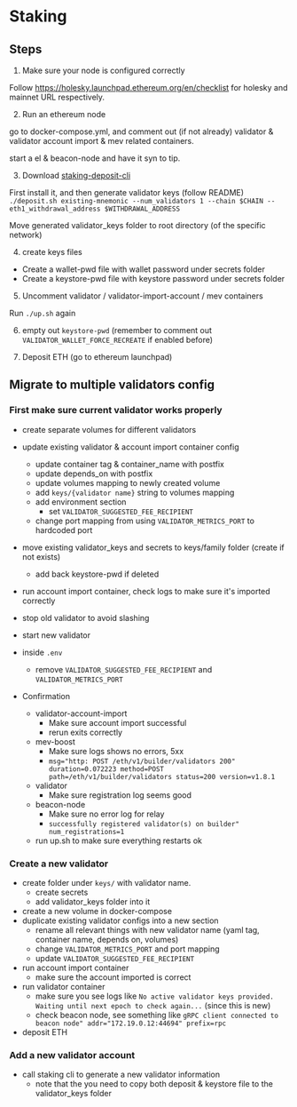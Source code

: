 # Staking

## Steps

1. Make sure your node is configured correctly

Follow https://holesky.launchpad.ethereum.org/en/checklist for holesky and mainnet URL respectively.

2. Run an ethereum node

go to docker-compose.yml, and comment out (if not already) validator & validator account import & mev related containers.

start a el & beacon-node and have it syn to tip.

3. Download [staking-deposit-cli](https://github.com/ethereum/staking-deposit-cli)

First install it, and then generate validator keys (follow README)
`./deposit.sh existing-mnemonic --num_validators 1 --chain $CHAIN --eth1_withdrawal_address $WITHDRAWAL_ADDRESS`

Move generated validator_keys folder to root directory (of the specific network)

4. create keys files

* Create a wallet-pwd file with wallet password under secrets folder
* Create a keystore-pwd file with keystore password under secrets folder

5. Uncomment validator / validator-import-account / mev containers

Run `./up.sh` again

6. empty out `keystore-pwd` (remember to comment out `VALIDATOR_WALLET_FORCE_RECREATE` if enabled before)

7. Deposit ETH (go to ethereum launchpad)

## Migrate to multiple validators config

### First make sure current validator works properly
- create separate volumes for different validators

- update existing validator & account import container config
    - update container tag & container_name with postfix
    - update depends_on with postfix
    - update volumes mapping to newly created volume
    - add `keys/{validator name}` string to volumes mapping
    - add environment section
        - set `VALIDATOR_SUGGESTED_FEE_RECIPIENT`
    - change port mapping from using `VALIDATOR_METRICS_PORT` to hardcoded port
- move existing validator_keys and secrets to keys/family folder (create if not exists)
    - add back keystore-pwd if deleted

- run account import container, check logs to make sure it's imported correctly

- stop old validator to avoid slashing

- start new validator

- inside `.env`
    - remove `VALIDATOR_SUGGESTED_FEE_RECIPIENT` and `VALIDATOR_METRICS_PORT`

- Confirmation
    - validator-account-import
        - Make sure account import successful
        - rerun exits correctly
    - mev-boost
        - Make sure logs shows no errors, 5xx
        - `msg="http: POST /eth/v1/builder/validators 200" duration=0.072223 method=POST path=/eth/v1/builder/validators status=200 version=v1.8.1`
    - validator
        - Make sure registration log seems good
    - beacon-node
        - Make sure no error log for relay
        - `successfully registered validator(s) on builder" num_registrations=1`
    - run up.sh to make sure everything restarts ok

### Create a new validator

- create folder under `keys/` with validator name.
    - create secrets
    - add validator_keys folder into it
- create a new volume in docker-compose
- duplicate existing validator configs into a new section
    - rename all relevant things with new validator name (yaml tag, container name, depends on, volumes)
    - change `VALIDATOR_METRICS_PORT` and port mapping
    - update `VALIDATOR_SUGGESTED_FEE_RECIPIENT`
- run account import container
    - make sure the account imported is correct
- run validator container
    - make sure you see logs like `No active validator keys provided. Waiting until next epoch to check again...` (since this is new)
    - check beacon node, see something like `gRPC client connected to beacon node" addr="172.19.0.12:44694" prefix=rpc`
- deposit ETH

### Add a new validator account

- call staking cli to generate a new validator information
    - note that the you need to copy both deposit & keystore file to the validator_keys folder